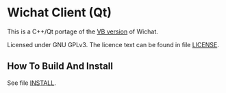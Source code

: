 # Wichat Client (Qt)

This is a C++/Qt portage of the [VB version](https://github.com/zwpwjwtz/WiChat-client-VB) of Wichat.

Licensed under GNU GPLv3. The licence text can be found in file [LICENSE](./LICENSE).


## How To Build And Install

See file [INSTALL](./INSTALL).

